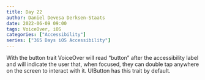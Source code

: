 ```yaml
---
title: Day 22
author: Daniel Devesa Derksen-Staats
date: 2022-06-09 09:00
tags: VoiceOver, iOS
categories: ["Accessibility"]
series: ["365 Days iOS Accessibility"]
---
```


With the button trait VoiceOver will read “button” after the accessibility label and will indicate the user that, when focused, they can double tap anywhere on the screen to interact with it. UIButton has this trait by default.

